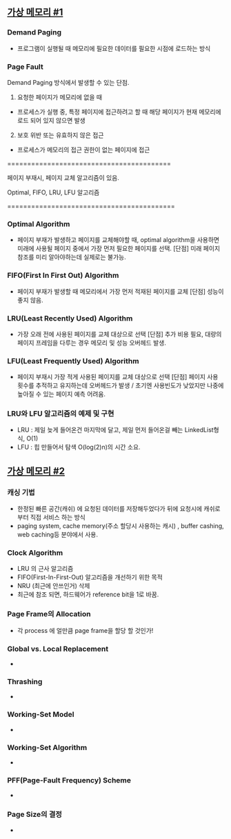 ## [가상 메모리 #1](https://core.ewha.ac.kr/publicview/C0101020140509142939477563?vmode=f)

### Demand Paging

- 프로그램이 실행될 때 메모리에 필요한 데이터를 필요한 시점에 로드하는 방식

### Page Fault

Demand Paging 방식에서 발생할 수 있는 단점.

1) 요청한 페이지가 메모리에 없을 때
- 프로세스가 실행 중, 특정 페이지에 접근하려고 할 때 해당 페이지가 현재 메모리에 로드 되어 있지 않으면 발생

2) 보호 위반 또는 유효하지 않은 접근
- 프로세스가 메모리의 접근 권한이 없는 페이지에 접근

=========================================

페이지 부재시, 페이지 교체 알고리즘이 있음.

Optimal, FIFO, LRU, LFU 알고리즘

==========================================

### Optimal Algorithm

- 페이지 부재가 발생하고 페이지를 교체해야할 때, optimal algorithm을 사용하면 미래에 사용될 페이지 중에서 가장 먼저 필요한 페이지를 선택.
[단점] 미래 페이지 참조를 미리 알아야하는데 실제로는 불가능.

### FIFO(First In First Out) Algorithm

- 페이지 부재가 발생할 때 메모리에서 가장 먼저 적재된 페이지를 교체
[단점] 성능이 좋지 않음.

### LRU(Least Recently Used) Algorithm

- 가장 오래 전에 사용된 페이지를 교체 대상으로 선택
[단점] 추가 비용 필요, 대량의 페이지 프레임을 다루는 경우 메모리 및 성능 오버헤드 발생.

### LFU(Least Frequently Used) Algorithm

- 페이지 부재시 가장 적게 사용된 페이지를 교체 대상으로 선택
[단점] 페이지 사용 횟수를 추적하고 유지하는데 오버헤드가 발생 / 초기엔 사용빈도가 낮았지만 나중에 높아질 수 있는 페이지 예측 어려움.

### LRU와 LFU 알고리즘의 예제 및 구현

- LRU : 제일 늦게 들어온건 마지막에 달고, 제일 먼저 들어온걸 빼는 LinkedList형식, O(1)
- LFU : 힙 만들어서 탐색 O(log(2)n)의 시간 소요.

## [가상 메모리 #2](https://core.ewha.ac.kr/publicview/C0101020140513133424380501?vmode=f)

### 캐싱 기법

- 한정된 빠른 공간(캐쉬) 에 요청된 데이터를 저장해두었다가 뒤에 요청시에 캐쉬로부터 직접 서비스 하는 방식
- paging system, cache memory(주소 할당시 사용하는 캐시) , buffer cashing, web caching등 분야에서 사용.

### Clock Algorithm

- LRU 의 근사 알고리즘
-  FIFO(First-In-First-Out) 알고리즘을 개선하기 위한 목적
- NRU (최근에 안쓰인거) 삭제
- 최근에 참조 되면, 하드웨어가 reference bit을 1로 바꿈.

### Page Frame의 Allocation

- 각 process 에 얼만큼 page frame을 할당 할 것인가!

### Global vs. Local Replacement

- 

### Thrashing

- 

### Working-Set Model

- 

### Working-Set Algorithm

- 

### PFF(Page-Fault Frequency) Scheme

- 

### Page Size의 결정

-
